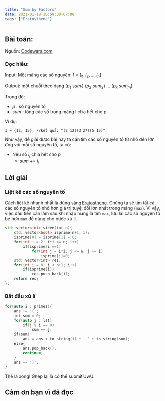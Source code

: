 ```yaml
---
title: "Sum by Factors"
date: 2021-01-18T16:50:30+07:00
tags: ["Eratosthene"]
---
```


## Bài toán:
Nguồn: [Codewars.com](https://www.codewars.com/kata/54d496788776e49e6b00052f)
### Đọc hiểu:
Input: Một mảng các số nguyên: $I = [i_1, i_2 ,..., i_n]$

Output: một chuỗi theo dạng ($p_1$ $sum_1$) ($p_2$ $sum_2$) ... ($p_x$ $sum_m$)

Trong đó:
- $p$ : số nguyên tố
- $sum$ : tổng các số trong mảng I chia hết cho p

Ví dụ:
```
I = {12, 15}; //kết quả: "(2 12)(3 27)(5 15)"
```
Như vậy, để giải được bài này ta cần tìm các số nguyên tố từ nhỏ đến lớn, ứng với mỗi số nguyên tố, ta có:
- Nếu số $i_j$ chia hết cho $p$
    - $sum$ += $i_j$
## Lời giải
### Liệt kê các số nguyên tố
Cách liệt kê nhanh nhất là dùng sàng [Eratosthene](https://vi.wikipedia.org/wiki/S%C3%A0ng_Eratosthenes). Chúng ta sẽ tìm tất cả các số nguyên tố nhỏ hơn giá trị tuyệt đối lớn nhất trong mảng (`max`). Vì vậy, việc đầu tiên cần làm sau khi nhập mảng là tìm `max`, lưu lại các số nguyên tố bé hơn `max` để dùng cho bước xử lí.
```cpp
std::vector<int> sieve(int n){
    std::vector<bool> isprime(n+1, 1);
    isprime[0] = isprime[1] = 0;
    for(int i = 2; i*i <= n; i++)
        if(isprime[i]==1)
            for(int j = i*i; j <= n; j += i)
                isprime[j]=0;
    std::vector<int> res;
    for(int i = 0; i < n+1; i++)
        if(isprime[i])
            res.push_back(i);
    return res;
};
```
### Bắt đầu xử lí
```cpp
for(auto i : primes){
    ans += '(';
    int sum = 0;
    for(auto j : lst)
        if(j % i == 0)
            sum += j;
    if(sum)
        ans = ans + to_string(i) + ' ' + to_string(sum);
    else{
        ans.pop_back();
        continue;
    }
    ans += ')';
}
```
Thế là xong! Ghép lại là có thể submit UwU.
## Cảm ơn bạn vì đã đọc